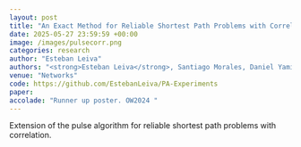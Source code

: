 ```yaml
---
layout: post
title: "An Exact Method for Reliable Shortest Path Problems with Correlation"
date: 2025-05-27 23:59:59 +00:00
image: /images/pulsecorr.png
categories: research
author: "Esteban Leiva"
authors: "<strong>Esteban Leiva</strong>, Santiago Morales, Daniel Yamín, and Andrés L. Medaglia"
venue: "Networks"
code: https://github.com/EstebanLeiva/PA-Experiments
paper: 
accolade: "Runner up poster. OW2024 "
---
```

Extension of the pulse algorithm for reliable shortest path problems with correlation.